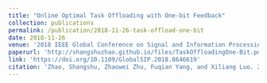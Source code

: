 ```yaml
---
title: "Online Optimal Task Offloading with One-bit Feedback"
collection: publications
permalink: /publication/2018-11-26-task-offload-one-bit
date: 2018-11-26
venue: '2018 IEEE Global Conference on Signal and Information Processing (GlobalSIP)'
paperurl: 'http://shangshuzhao.github.io/files/TaskOffloadingOne-Bit.pdf'
link: 'https://doi.org/10.1109/GlobalSIP.2018.8646619'
citation: 'Zhao, Shangshu, Zhaowei Zhu, Fuqian Yang, and Xiliang Luo. 2018. &quot;Online Optimal Task Offloading with One-bit Feedback.&quot; <i>2018 IEEE Global Conference on Signal and Information Processing (GlobalSIP)</i>. IEEE, 2018.'
---
```

